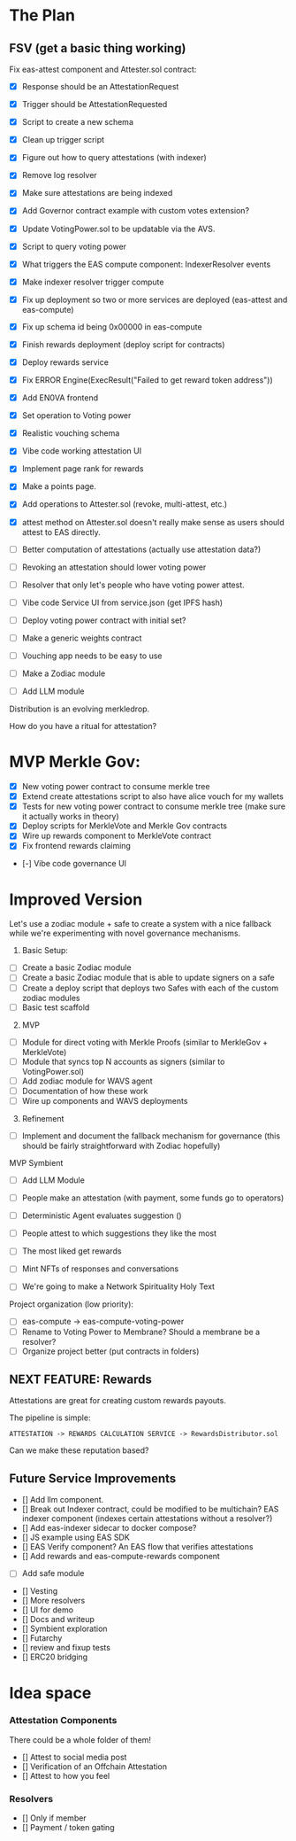 # The Plan

## FSV (get a basic thing working)
Fix eas-attest component and Attester.sol contract:
- [x] Response should be an AttestationRequest
- [x] Trigger should be AttestationRequested
- [x] Script to create a new schema
- [x] Clean up trigger script
- [x] Figure out how to query attestations (with indexer)
- [x] Remove log resolver
- [x] Make sure attestations are being indexed
- [x] Add Governor contract example with custom votes extension?
- [x] Update VotingPower.sol to be updatable via the AVS.
- [x] Script to query voting power
- [x] What triggers the EAS compute component: IndexerResolver events
- [x] Make indexer resolver trigger compute
- [x] Fix up deployment so two or more services are deployed (eas-attest and eas-compute)
- [x] Fix up schema id being 0x00000 in eas-compute
- [x] Finish rewards deployment (deploy script for contracts)
- [x] Deploy rewards service
- [x] Fix ERROR Engine(ExecResult("Failed to get reward token address"))
- [x] Add EN0VA frontend
- [x] Set operation to Voting power
- [x] Realistic vouching schema
- [x] Vibe code working attestation UI
- [x] Implement page rank for rewards
- [x] Make a points page.
- [x] Add operations to Attester.sol (revoke, multi-attest, etc.)
- [x] attest method on Attester.sol doesn't really make sense as users should attest to EAS directly.
- [ ] Better computation of attestations (actually use attestation data?)
- [ ] Revoking an attestation should lower voting power
- [ ] Resolver that only let's people who have voting power attest.
- [ ] Vibe code Service UI from service.json (get IPFS hash)
- [ ] Deploy voting power contract with initial set?
- [ ] Make a generic weights contract
- [ ] Vouching app needs to be easy to use
- [ ] Make a Zodiac module
- [ ] Add LLM module




Distribution is an evolving merkledrop.

How do you have a ritual for attestation?

# MVP Merkle Gov:
- [x] New voting power contract to consume merkle tree
- [x] Extend create attestations script to also have alice vouch for my wallets
- [x] Tests for new voting power contract to consume merkle tree (make sure it actually works in theory)
- [x] Deploy scripts for MerkleVote and Merkle Gov contracts
- [x] Wire up rewards component to MerkleVote contract
- [x] Fix frontend rewards claiming
- [-] Vibe code governance UI

# Improved Version
Let's use a zodiac module + safe to create a system with a nice fallback while we're experimenting with novel governance mechanisms.

1. Basic Setup:
- [ ] Create a basic Zodiac module
- [ ] Create a basic Zodiac module that is able to update signers on a safe
- [ ] Create a deploy script that deploys two Safes with each of the custom zodiac modules
- [ ] Basic test scaffold

2. MVP
- [ ] Module for direct voting with Merkle Proofs (similar to MerkleGov + MerkleVote)
- [ ] Module that syncs top N accounts as signers (similar to VotingPower.sol)
- [ ] Add zodiac module for WAVS agent
- [ ] Documentation of how these work
- [ ] Wire up components and WAVS deployments

3. Refinement
- [ ] Implement and document the fallback mechanism for governance (this should be fairly straightforward with Zodiac hopefully)

MVP Symbient
- [ ] Add LLM Module
- [ ] People make an attestation (with payment, some funds go to operators)
- [ ] Deterministic Agent evaluates suggestion ()
- [ ] People attest to which suggestions they like the most
- [ ] The most liked get rewards
- [ ] Mint NFTs of responses and conversations
- [ ] We're going to make a Network Spirituality Holy Text


Project organization (low priority):
- [ ] eas-compute -> eas-compute-voting-power
- [ ] Rename to Voting Power to Membrane? Should a membrane be a resolver?
- [ ] Organize project better (put contracts in folders)

## NEXT FEATURE: Rewards

Attestations are great for creating custom rewards payouts.

The pipeline is simple:
```
ATTESTATION -> REWARDS CALCULATION SERVICE -> RewardsDistributor.sol
```

Can we make these reputation based?

## Future Service Improvements
- [] Add llm component.
- [] Break out Indexer contract, could be modified to be multichain? EAS indexer component (indexes certain attestations without a resolver?)
- [] Add eas-indexer sidecar to docker compose?
- [] JS example using EAS SDK
- [] EAS Verify component? An EAS flow that verifies attestations
- [] Add rewards and eas-compute-rewards component
- [ ] Add safe module
- [] Vesting
- [] More resolvers
- [] UI for demo
- [] Docs and writeup
- [] Symbient exploration
- [] Futarchy
- [] review and fixup tests
- [] ERC20 bridging

# Idea space
### Attestation Components
There could be a whole folder of them!

- [] Attest to social media post
- [] Verification of an Offchain Attestation
- [] Attest to how you feel

### Resolvers
- [] Only if member
- [] Payment / token gating
